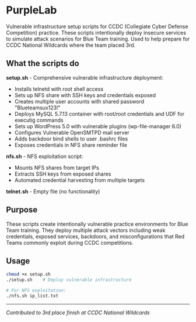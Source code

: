 # PurpleLab

Vulnerable infrastructure setup scripts for CCDC (Collegiate Cyber Defense Competition) practice. These scripts intentionally deploy insecure services to simulate attack scenarios for Blue Team training. Used to help prepare for CCDC National Wildcards where the team placed 3rd.

## What the scripts do

**setup.sh** - Comprehensive vulnerable infrastructure deployment:
- Installs telnetd with root shell access
- Sets up NFS share with SSH keys and credentials exposed
- Creates multiple user accounts with shared password "Blueteamsux123!"
- Deploys MySQL 5.7.13 container with root/root credentials and UDF for executig commands
- Sets up WordPress 5.0 with vulnerable plugins (wp-file-manager 6.0)
- Configures Vulnerable OpenSMTPD mail server
- Adds backdoor bind shells to user .bashrc files
- Exposes credentials in NFS share reminder file

**nfs.sh** - NFS exploitation script:
- Mounts NFS shares from target IPs
- Extracts SSH keys from exposed shares
- Automated credential harvesting from multiple targets

**telnet.sh** - Empty file (no functionality)

## Purpose

These scripts create intentionally vulnerable practice environments for Blue Team training. They deploy multiple attack vectors including weak credentials, exposed services, backdoors, and misconfigurations that Red Teams commonly exploit during CCDC competitions.

## Usage

```bash
chmod +x setup.sh
./setup.sh    # Deploy vulnerable infrastructure

# For NFS exploitation:
./nfs.sh ip_list.txt
```

---
*Contributed to 3rd place finish at CCDC National Wildcards*

